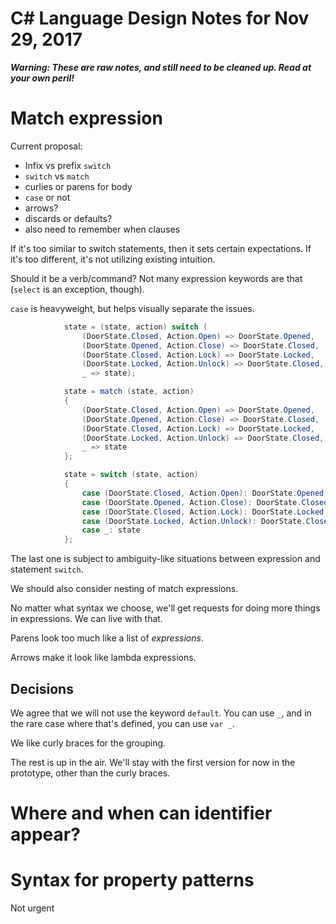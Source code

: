 ﻿# C# Language Design Notes for Nov 29, 2017

***Warning: These are raw notes, and still need to be cleaned up. Read at your own peril!***

# Match expression

Current proposal:

- Infix vs prefix `switch`
- `switch` vs `match`
- curlies or parens for body
- `case` or not
- arrows?
- discards or defaults?
- also need to remember when clauses

If it's too similar to switch statements, then it sets certain expectations. If it's too different, it's not utilizing existing intuition.

Should it be a verb/command? Not many expression keywords are that (`select` is an exception, though).

`case` is heavyweight, but helps visually separate the issues.

``` c#
            state = (state, action) switch (
                (DoorState.Closed, Action.Open) => DoorState.Opened,
                (DoorState.Opened, Action.Close) => DoorState.Closed,
                (DoorState.Closed, Action.Lock) => DoorState.Locked,
                (DoorState.Locked, Action.Unlock) => DoorState.Closed,
                _ => state);

            state = match (state, action) 
            {
                (DoorState.Closed, Action.Open) => DoorState.Opened,
                (DoorState.Opened, Action.Close) => DoorState.Closed,
                (DoorState.Closed, Action.Lock) => DoorState.Locked,
                (DoorState.Locked, Action.Unlock) => DoorState.Closed,
                _ => state
            };

            state = switch (state, action)
            {
                case (DoorState.Closed, Action.Open): DoorState.Opened
                case (DoorState.Opened, Action.Close): DoorState.Closed
                case (DoorState.Closed, Action.Lock): DoorState.Locked
                case (DoorState.Locked, Action.Unlock): DoorState.Closed
                case _: state
            };
```

The last one is subject to ambiguity-like situations between expression and statement `switch`.

We should also consider nesting of match expressions.

No matter what syntax we choose, we'll get requests for doing more things in expressions. We can live with that.

Parens look too much like a list of *expressions*. 

Arrows make it look like lambda expressions.

## Decisions

We agree that we will not use the keyword `default`. You can use `_`, and in the rare case where that's defined, you can use `var _`.

We like curly braces for the grouping.

The rest is up in the air. We'll stay with the first version for now in the prototype, other than the curly braces.



# Where and when can identifier appear?



# Syntax for property patterns

Not urgent

``` c#

```